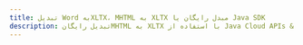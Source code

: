 ---title: تبدیل Word بهXLTX، MHTML به XLTX مبدل رایگان یا Java SDKdescription: تبدیل رایگانMHTML به XLTX با استفاده از Java Cloud APIs & SDK. همچنین اسناد Microsoft Word و OpenOffice را در Cloud ایجاد، ویرایش و رندر کنید.---